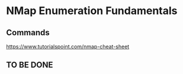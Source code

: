 # NMap Enumeration Fundamentals

## Commands
https://www.tutorialspoint.com/nmap-cheat-sheet

## TO BE DONE
